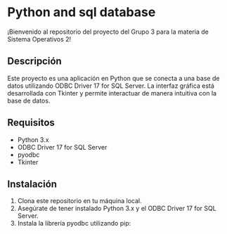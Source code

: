 # Python and sql database

¡Bienvenido al repositorio del proyecto del Grupo 3 para la materia de Sistema Operativos 2!

## Descripción
Este proyecto es una aplicación en Python que se conecta a una base de datos utilizando ODBC Driver 17 for SQL Server. La interfaz gráfica está desarrollada con Tkinter y permite interactuar de manera intuitiva con la base de datos.

## Requisitos
- Python 3.x
- ODBC Driver 17 for SQL Server
- pyodbc
- Tkinter

## Instalación
1. Clona este repositorio en tu máquina local.
2. Asegúrate de tener instalado Python 3.x y el ODBC Driver 17 for SQL Server.
3. Instala la librería pyodbc utilizando pip:

